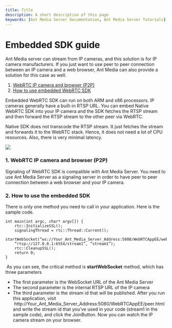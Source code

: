 ```yaml
---
title: Title 
description: A short description of this page
keywords: [Ant Media Server Documentation, Ant Media Server Tutorials]
---
```


# Embedded SDK guide

Ant Media server can stream from IP cameras, and this solution is for IP camera manufacturers. If you just want to use peer to peer connection between an IP camera and a web browser, Ant Media can also provide a solution for this case as well.

1.  [WebRTC IP camera and browser (P2P)](#1-webrtc-ip-camera-and-browser-p2p)
2.  [How to use embedded WebRTC SDK](#2-how-to-use-embedded-webrtc-sdk)

Embedded WebRTC SDK can run on both ARM and x86 processors. IP cameras generally have a built-in RTSP URL. You can embed Native WebRTC SDK into your IP camera and the SDK fetches the RTSP stream and then forward the RTSP stream to the other peer via WebRTC.

Native SDK does not transcode the RTSP stream. It just fetches the stream and forwards it to the WebRTC stack. Hence, it does not need a lot of CPU resources. Also, there is very minimal latency.

![](@site/static/img/image-1645190541856.png)

### 1\. WebRTC IP camera and browser (P2P)

Signaling of WebRTC SDK is compatible with Ant Media Server. You need to use Ant Media Server as a signaling server in order to have peer to peer connection between a web browser and your IP camera.

### 2\. How to use the embedded SDK

There is only one method you need to call in your application. Here is the sample code.

    int main(int argc, char* argv[]) {
    	rtc::InitializeSSL();
    	signalingThread = rtc::Thread::Current();
    	startWebSocket(“ws://Your_Ant_Media_Server_Address:5080/WebRTCAppEE/websocket”,
    	“rtsp://127.0.0.1:6554/stream1”, “stream1”);
    	rtc::CleanupSSL();
    	return 0;
    }

 As you can see, the critical method is **startWebSocket** method, which has three parameters

*   The first parameter is the WebSocket URL of the Ant Media Server
*   The second parameter is the internal RTSP URL of the IP camera
*   The third parameter is the stream id that will be published. After you run this application, visit  http://Your\_Ant\_Media\_Server\_Address:5080/WebRTCAppEE/peer.html and write the stream id that you’ve used in your code (stream1 in the sample code), and click the JoinButton. Now you can watch the IP camera stream on your browser.